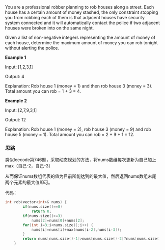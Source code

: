 You are a professional robber planning to rob houses along a street. Each house has a certain amount of money stashed, the only constraint stopping you from robbing each of them is that adjacent houses have security system connected and it will automatically contact the police if two adjacent houses were broken into on the same night.

Given a list of non-negative integers representing the amount of money of each house, determine the maximum amount of money you can rob tonight without alerting the police.

**Example 1**

  Input: [1,2,3,1] 
  
  Output: 4 
  
  Explanation: Rob house 1 (money = 1) and then rob house 3 (money = 3). 
               Total amount you can rob = 1 + 3 = 4.


**Example 2**

  Input: [2,7,9,3,1] 
  
  Output: 12 
  
  Explanation: Rob house 1 (money = 2), rob house 3 (money = 9) and rob house 5 (money = 1). 
               Total amount you can rob = 2 + 9 + 1 = 12.


### 思路

类似leecode第746题，采取动态规划的方法，将nums数组每次更新为自己加上max（自己-2，自己-3）

从而保证nums数组代表的值为目前所能达到的最大值，然后返回nums数组末尾两个元素的最大值即可。

代码：

```C
int rob(vector<int>& nums) { 
        if(nums.size()==0)
            return 0;
        if(nums.size()>=3)
            nums[2]=nums[0]+nums[2];
        for(int i=3;i<nums.size();i++) { 
            nums[i]=nums[i]+max(nums[i-2],nums[i-3]); 
        }
        return nums[nums.size()-1]>nums[nums.size()-2]?nums[nums.size()-1]:nums[nums.size()-2];
    }
```
